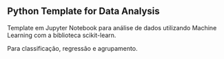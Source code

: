 ## Python Template for Data Analysis
Template em Jupyter Notebook para análise de dados utilizando Machine Learning com a biblioteca scikit-learn.

Para classificação, regressão e agrupamento.
